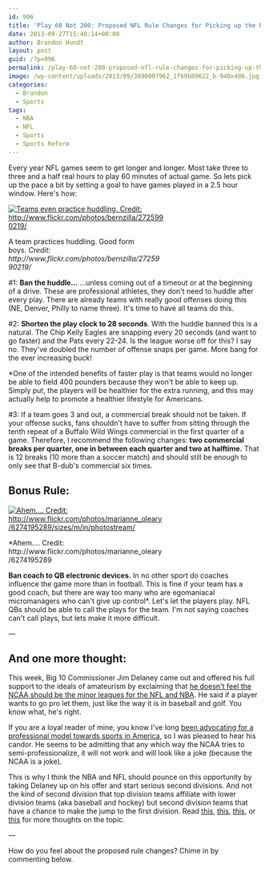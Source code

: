 ```yaml
---
id: 996
title: 'Play 60 Not 200: Proposed NFL Rule Changes for Picking up the Pace'
date: 2013-09-27T15:40:14+00:00
author: Brandon Hundt
layout: post
guid: /?p=996
permalink: /play-60-not-200-proposed-nfl-rule-changes-for-picking-up-the-pace/
image: /wp-content/uploads/2013/09/3890007962_1f69b89622_b-940x400.jpg
categories:
  - Brandon
  - Sports
tags:
  - NBA
  - NFL
  - Sports
  - Sports Reform
---
```

Every year NFL games seem to get longer and longer. Most take three to three and a half real hours to play 60 minutes of actual game. So lets pick up the pace a bit by setting a goal to have games played in a 2.5 hour window. Here's how:<!--more-->

<div id="attachment_998" style="width: 310px" class="wp-caption alignright">
  <a href="/wp-content/uploads/2013/09/2725990219_ff1ce81137_n.jpg"><img class="size-medium wp-image-998" alt="Teams even practice huddling. Credit: http://www.flickr.com/photos/bernzilla/2725990219/" src="/wp-content/uploads/2013/09/2725990219_ff1ce81137_n-300x198.jpg" width="300" height="198" srcset="https://rachelbrandon.com/wp-content/uploads/2013/09/2725990219_ff1ce81137_n-300x198.jpg 300w, https://rachelbrandon.com/wp-content/uploads/2013/09/2725990219_ff1ce81137_n.jpg 320w" sizes="(max-width: 300px) 100vw, 300px" /></a>

  <p class="wp-caption-text">
    A team practices huddling. Good form boys. <em>Credit: http://www.flickr.com/photos/bernzilla/2725990219/</em>
  </p>
</div>

#1: **Ban the huddle&#8230;**
&#8230;unless coming out of a timeout or at the beginning of a drive. These are professional athletes, they don't need to huddle after every play. There are already teams with really good offenses doing this (NE, Denver, Philly to name three). It's time to have all teams do this.

#2: **Shorten the play clock to 28 seconds**.
With the huddle banned this is a natural. The Chip Kelly Eagles are snapping every 20 seconds (and want to go faster) and the Pats every 22-24. Is the league worse off for this? I say no. They've doubled the number of offense snaps per game. More bang for the ever increasing buck!

*One of the intended benefits of faster play is that teams would no longer be able to field 400 pounders because they won't be able to keep up. Simply put, the players will be healthier for the extra running, and this may actually help to promote a healthier lifestyle for Americans.

#3: If a team goes 3 and out, a commercial break should not be taken. If your offense sucks, fans shouldn't have to suffer from sitting through the tenth repeat of a Buffalo Wild Wings commercial in the first quarter of a game. Therefore, I recommend the following changes: **two commercial breaks per quarter, one in between each quarter and two at halftime.** That is 12 breaks (10 more than a soccer match) and should still be enough to only see that B-dub's commercial six times.

## Bonus Rule:

<div id="attachment_1000" style="width: 310px" class="wp-caption alignright">
  <a href="/wp-content/uploads/2013/09/6274195289_5b174a1cd8.jpg"><img class="size-medium wp-image-1000" alt="Ahem....  Credit: http://www.flickr.com/photos/marianne_oleary/6274195289/sizes/m/in/photostream/" src="/wp-content/uploads/2013/09/6274195289_5b174a1cd8-300x225.jpg" width="300" height="225" srcset="https://rachelbrandon.com/wp-content/uploads/2013/09/6274195289_5b174a1cd8-300x225.jpg 300w, https://rachelbrandon.com/wp-content/uploads/2013/09/6274195289_5b174a1cd8.jpg 500w" sizes="(max-width: 300px) 100vw, 300px" /></a>

  <p class="wp-caption-text">
    *Ahem&#8230;. Credit: http://www.flickr.com/photos/marianne_oleary/6274195289
  </p>
</div>

**Ban coach to QB electronic devices.**
In no other sport do coaches influence the game more than in football. This is fine if your team has a good coach, but there are way too many who are egomaniacal micromanagers who can't give up control*. Let's let the players play. NFL QBs should be able to call the plays for the team. I'm not saying coaches can't call plays, but lets make it more difficult.

&#8212;

## And one more thought:

This week, Big 10 Commissioner Jim Delaney came out and offered his full support to the ideals of amateurism by exclaiming that <a href="http://espn.go.com/college-sports/story/_/id/9723411/big-ten-commissioner-jim-delany-discusses-possible-football-basketball-changes" rel="external">he doesn't feel the NCAA should be the minor leagues for the NFL and NBA</a>. He said if a player wants to go pro let them, just like the way it is in baseball and golf. You know what, he's right.

If you are a loyal reader of mine, you know I've long [been advocating for a professional model towards sports in America](/tag/sports-reform/), so I was pleased to hear his candor. He seems to be admitting that any which way the NCAA tries to semi-professionalize, it will not work and will look like a joke (because the NCAA is a joke).

This is why I think the NBA and NFL should pounce on this opportunity by taking Delaney up on his offer and start serious second divisions. And not the kind of second division that top division teams affiliate with lower division teams (aka baseball and hockey) but second division teams that have a chance to make the jump to the first division. Read [this](/redrawing-ncaa-college-football-the-end-of-the-amateur-ideal/), [this](/part-1-saving-american-basketball/), [this](/part-2-better-basketball-professional-club-teams/), or [this](/the-world-basketball-cup-a-tournament-to-save-the-nba/) for more thoughts on the topic.

&#8212;

How do you feel about the proposed rule changes? Chime in by commenting below.
